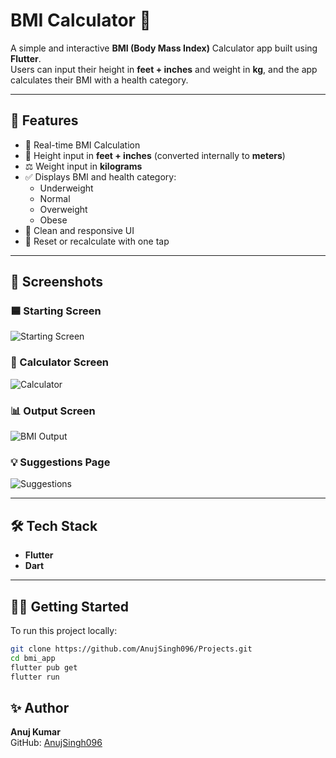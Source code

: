 # BMI Calculator 💪

A simple and interactive **BMI (Body Mass Index)** Calculator app built using **Flutter**.  
Users can input their height in **feet + inches** and weight in **kg**, and the app calculates their BMI with a health category.

---

## 🚀 Features

- 🎯 Real-time BMI Calculation
- 📏 Height input in **feet + inches** (converted internally to **meters**)
- ⚖️ Weight input in **kilograms**
- ✅ Displays BMI and health category:
    - Underweight
    - Normal
    - Overweight
    - Obese
- 📱 Clean and responsive UI
- 🔁 Reset or recalculate with one tap

---

## 📸 Screenshots

### 🟦 Starting Screen
![Starting Screen](assets/screenshots/starting_screen.jpg)

### 🧮 Calculator Screen
![Calculator](assets/screenshots/calculator.jpg)

### 📊 Output Screen
![BMI Output](assets/screenshots/bmi_output.jpg)

### 💡 Suggestions Page
![Suggestions](assets/screenshots/suggestions_page.jpg)

---

## 🛠️ Tech Stack

- **Flutter**
- **Dart**

---

## 🧑‍💻 Getting Started

To run this project locally:

```bash
git clone https://github.com/AnujSingh096/Projects.git
cd bmi_app
flutter pub get
flutter run

```



## ✨ Author

**Anuj Kumar**  
GitHub: [AnujSingh096](https://github.com/AnujSingh096)